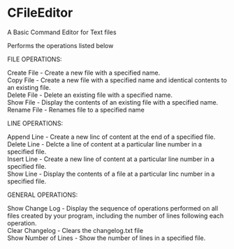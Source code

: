 # CFileEditor
A Basic Command Editor for Text files

Performs the operations listed below


FILE OPERATIONS:

Create File - Create a new file with a specified name.<br />
Copy File - Create a new file with a specified name and identical contents to an existing file.<br />
Delete File - Delete an existing file with a specified name.<br />
Show File - Display the contents of an existing file with a specified name.<br />
Rename File - Renames file to a specified name<br />

LINE OPERATIONS:

Append Line - Create a new linc of content at the end of a specified file.<br />
Delete Line - Delcte a line of content at a particular line number in a specified file.<br />
Insert Line - Create a new line of content at a particular line number in a specified file.<br />
Show Line - Display the contents of a file at a particular linc number in a specified file.<br />

GENERAL OPERATIONS:

Show Change Log - Display the sequence of operations performed on all files created by your
program, including the number of lines following each operation.<br />
Clear Changelog - Clears the changelog.txt file<br />
Show Number of Lines - Show the number of lines in a specified file.<br />
